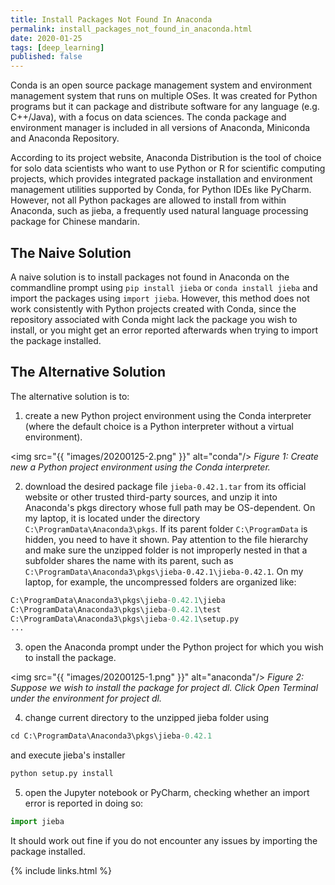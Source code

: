 ```yaml
---
title: Install Packages Not Found In Anaconda
permalink: install_packages_not_found_in_anaconda.html
date: 2020-01-25
tags: [deep_learning]
published: false
---
```


Conda is an open source package management system and environment management system that runs on multiple OSes. It was
created for Python programs but it can package and distribute software for any language (e.g. C++/Java), with a focus on
data sciences. The conda package and environment manager is included in all versions of Anaconda, Miniconda and Anaconda
Repository.

According to its project website, Anaconda Distribution is the tool of choice for solo data scientists who want to use
Python or R for scientific computing projects, which provides integrated package installation and environment management
utilities supported by Conda, for Python IDEs like PyCharm. However, not all Python packages are allowed to install from
within Anaconda, such as jieba, a frequently used natural language processing package for Chinese mandarin.

## The Naive Solution
A naive solution is to install packages not found in Anaconda on the commandline prompt using `pip install jieba` or
`conda install jieba` and import the packages using `import jieba`. However, this method does not work consistently with
Python projects created with Conda, since the repository associated with Conda might lack the package you wish to
install, or you might get an error reported afterwards when trying to import the package installed.

## The Alternative Solution
The alternative solution is to:

1) create a new Python project environment using the Conda interpreter (where the default choice is a Python interpreter
without a virtual environment).

<img src="{{ "images/20200125-2.png" }}" alt="conda"/>
_Figure 1: Create new a Python project environment using the Conda interpreter._

2) download the desired package file `jieba-0.42.1.tar` from its official website or other trusted third-party sources,
and unzip it into Anaconda's pkgs directory whose full path may be OS-dependent. On my laptop, it is located under the
directory `C:\ProgramData\Anaconda3\pkgs`. If its parent folder `C:\ProgramData` is hidden, you need to have it shown.
Pay attention to the file hierarchy and make sure the unzipped folder is not improperly nested in that a subfolder
shares the name with its parent, such as `C:\ProgramData\Anaconda3\pkgs\jieba-0.42.1\jieba-0.42.1`. On my laptop, for
example, the uncompressed folders are organized like:

```python
C:\ProgramData\Anaconda3\pkgs\jieba-0.42.1\jieba
C:\ProgramData\Anaconda3\pkgs\jieba-0.42.1\test
C:\ProgramData\Anaconda3\pkgs\jieba-0.42.1\setup.py
...
```

3) open the Anaconda prompt under the Python project for which you wish to install the package.

<img src="{{ "images/20200125-1.png" }}" alt="anaconda"/>
_Figure 2: Suppose we wish to install the package for project dl. Click Open Terminal under the environment for project dl._

4) change current directory to the unzipped jieba folder using

```python
cd C:\ProgramData\Anaconda3\pkgs\jieba-0.42.1
```

and execute jieba's installer

```python
python setup.py install
```

5) open the Jupyter notebook or PyCharm, checking whether an import error is reported in doing so:

```python
import jieba
```

It should work out fine if you do not encounter any issues by importing the package installed.

{% include links.html %}
